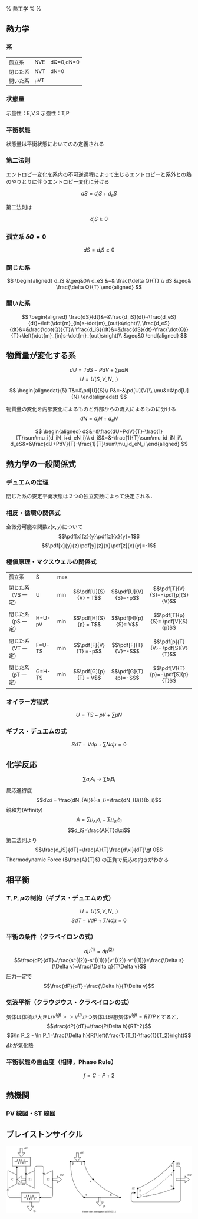 % 熱工学
%
%

$$
\newcommand{\D}[2][]{\frac{\mathrm{D} #1}{\mathrm{D} #2}}
\newcommand{\d}[2][]{\frac{\mathrm{d} #1}{\mathrm{d} #2}}
\newcommand{\dd}[2][]{\frac{\mathrm{d}^2 #1}{\mathrm{d} {#2}^2}}
\newcommand{\pd}[2][]{\frac{\partial #1}{\partial #2}}
\newcommand{\pdf}[3][]{\left( \frac{\partial #1}{\partial #2} \right)_{#3}}
\newcommand{\pdd}[2][]{\frac{\partial^2 #1}{\partial {#2}^2}}
\newcommand{\pddd}[2][]{\frac{\partial^3 #1}{\partial {#2}^3}}
$$

## 熱力学

### 系

|          |     |           |
| -------- | --- | --------- |
| 孤立系   | NVE | dQ=0,dN=0 |
| 閉じた系 | NVT | dN=0      |
| 開いた系 | μVT |           |

### 状態量

示量性：E,V,S
示強性：T,P

### 平衡状態

状態量は平衡状態においてのみ定義される

### 第二法則

エントロピー変化を系内の不可逆過程によって生じるエントロピーと系外との熱のやりとりに伴うエントロピー変化に分ける

$$
dS=d_iS+d_eS
$$

第二法則は

$$
d_iS\geq 0
$$

### 孤立系 $\delta Q=0$

$$dS=d_iS\geq 0$$

### 閉じた系

$$
\begin{aligned}
d_iS &\geq&0\\
d_eS &=& \frac{\delta Q}{T} \\
dS &\geq& \frac{\delta Q}{T}
\end{aligned}
$$

### 開いた系

$$
\begin{aligned}
\frac{dS}{dt}&=&\frac{d_iS}{dt}+\frac{d_eS}{dt}+\left(\dot{m}_{in}s-\dot{m}_{out}s\right)\\
\frac{d_eS}{dt}&=&\frac{\dot{Q}}{T}\\
\frac{d_iS}{dt}&=&\frac{dS}{dt}-\frac{\dot{Q}}{T}+\left(\dot{m}_{in}s-\dot{m}_{out}s\right)\\
&\geq&0
\end{aligned}
$$

## 物質量が変化する系

$$dU=TdS-PdV+\sum \mu dN$$
$$U=U(S,V,N,,,)$$

$$
\begin{alignedat}{5}
T&=&\pd[U]{S}\\
P&=-&\pd[U]{V}\\
\mu&=&\pd[U]{N}
\end{alignedat}
$$

物質量の変化を内部変化によるものと外部からの流入によるものに分ける
$$dN=d_iN+d_eN$$

$$
\begin{aligned}
dS&=&\frac{dU+PdV}{T}-\frac{1}{T}\sum\mu_i(d_iN_i+d_eN_i)\\
d_iS&=&-\frac{1}{T}\sum\mu_id_iN_i\\
d_eS&=&\frac{dU+PdV}{T}-\frac{1}{T}\sum\mu_id_eN_i
\end{aligned}
$$

## 熱力学の一般関係式

### デュエムの定理

閉じた系の安定平衡状態は２つの独立変数によって決定される．

### 相反・循環の関係式

全微分可能な関数$z(x,y)$について
$$\pdf[x]{z}{y}\pdf[z]{x}{y}=1$$
$$\pdf[x]{y}{z}\pdf[y]{z}{x}\pdf[z]{x}{y}=-1$$

### 極値原理・マクスウェルの関係式

|                     |        |     |                       |                      |                                  |
| ------------------- | ------ | --- | --------------------- | -------------------- | -------------------------------- |
| 孤立系              | S      | max |                       |                      |                                  |
| 閉じた系（VS 一定） | U      | min | $$\pdf[U]{S}{V} = T$$ | $$\pdf[U]{V}{S}=-p$$ | $$\pdf[T]{V}{S}=-\pdf[p]{S}{V}$$ |
| 閉じた系（pS 一定） | H=U-pV | min | $$\pdf[H]{S}{p} = T$$ | $$\pdf[H]{p}{S}= V$$ | $$\pdf[T]{p}{S}= \pdf[V]{S}{p}$$ |
| 閉じた系（VT 一定） | F=U-TS | min | $$\pdf[F]{V}{T} =-p$$ | $$\pdf[F]{T}{V}=-S$$ | $$\pdf[p]{T}{V}= \pdf[S]{V}{T}$$ |
| 閉じた系（pT 一定） | G=H-TS | min | $$\pdf[G]{p}{T} = V$$ | $$\pdf[G]{T}{p}=-S$$ | $$\pdf[V]{T}{p}=-\pdf[S]{p}{T}$$ |

### オイラー方程式

$$U=TS-pV+\sum \mu N$$

### ギブス・デュエムの式

$$SdT-Vdp+\sum Nd\mu=0$$

## 化学反応

$$\sum a_i A_i \rightarrow \sum b_i B_i$$
反応進行度
$$d\xi = \frac{dN_{Ai}}{-a_i}=\frac{dN_{Bi}}{b_i}$$
親和力(Affinity)
$$A=\sum \mu_{Ai}a_i - \sum \mu_{Bi}b_i$$
$$d_iS=\frac{A}{T}d\xi$$
第二法則より
$$\frac{d_iS}{dT}=\frac{A}{T}\frac{d\xi}{dT}\gt 0$$
Thermodynamic Force ($\frac{A}{T}$) の正負で反応の向きがわかる

## 相平衡

### $T,P,\mu$の制約（ギブス・デュエムの式）

$$U=U(S,V,N,,,)$$
$$SdT-VdP+\sum Nd\mu=0$$

### 平衡の条件（クラペイロンの式）

$$d\mu^{(1)}=d\mu^{(2)}$$
$$\frac{dP}{dT}=\frac{s^{(2)}-s^{(1)}}{v^{(2)}-v^{(1)}}=\frac{\Delta s}{\Delta v}=\frac{\Delta q}{T\Delta v}$$
圧力一定で
$$\frac{dP}{dT}=\frac{\Delta h}{T\Delta v}$$

### 気液平衡（クラウジウス・クラペイロンの式）

気体は体積が大きい$v^{(g)}>>v^{(l)}$かつ気体は理想気体$v^{(g)}=RT/P$とすると，
$$\frac{dP}{dT}=\frac{P\Delta h}{RT^2}$$
$$\ln P_2 - \ln P_1=\frac{\Delta h}{R}\left(\frac{1}{T_1}-\frac{1}{T_2}\right)$$
$\Delta h$が気化熱

### 平衡状態の自由度（相律，Phase Rule）

$$f=C-P+2$$

## 熱機関

### PV 線図・ST 線図

## ブレイストンサイクル

![](./img/brayton.dio.svg)
